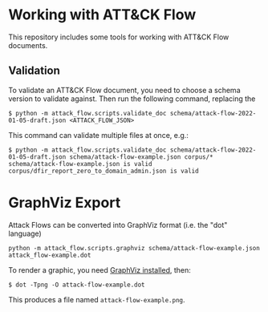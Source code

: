 # Working with ATT&CK Flow

This repository includes some tools for working with ATT&CK Flow documents.

## Validation

To validate an ATT&CK Flow document, you need to choose a schema version to
validate against. Then run the following command, replacing the

```
$ python -m attack_flow.scripts.validate_doc schema/attack-flow-2022-01-05-draft.json <ATTACK_FLOW_JSON>
```

This command can validate multiple files at once, e.g.:

```
$ python -m attack_flow.scripts.validate_doc schema/attack-flow-2022-01-05-draft.json schema/attack-flow-example.json corpus/*
schema/attack-flow-example.json is valid
corpus/dfir_report_zero_to_domain_admin.json is valid
```

# GraphViz Export

Attack Flows can be converted into GraphViz format (i.e. the "dot" language)

```
python -m attack_flow.scripts.graphviz schema/attack-flow-example.json attack_flow-example.dot
```

To render a graphic, you need [GraphViz
installed](https://www.graphviz.org/download/), then:

```
$ dot -Tpng -O attack-flow-example.dot
```

This produces a file  named `attack-flow-example.png`.
